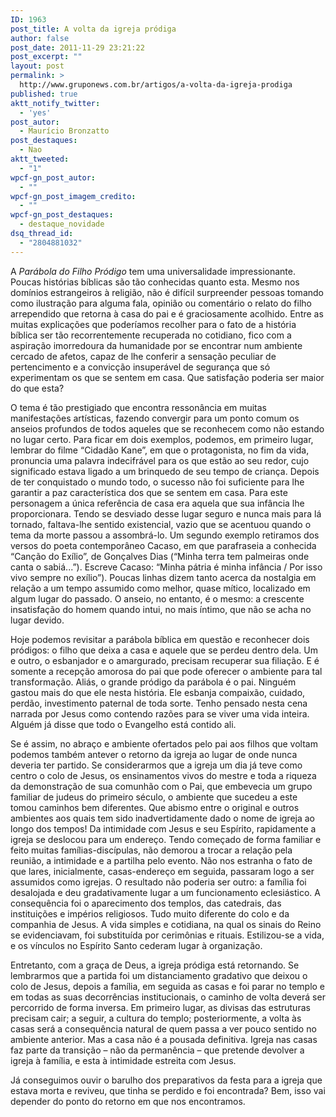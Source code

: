 ```yaml
---
ID: 1963
post_title: A volta da igreja pródiga
author: false
post_date: 2011-11-29 23:21:22
post_excerpt: ""
layout: post
permalink: >
  http://www.gruponews.com.br/artigos/a-volta-da-igreja-prodiga
published: true
aktt_notify_twitter:
  - 'yes'
post_autor:
  - Maurício Bronzatto
post_destaques:
  - Nao
aktt_tweeted:
  - "1"
wpcf-gn_post_autor:
  - ""
wpcf-gn_post_imagem_credito:
  - ""
wpcf-gn_post_destaques:
  - destaque_novidade
dsq_thread_id:
  - "2804881032"
---
```

A <em>Parábola do Filho Pródigo</em> tem uma universalidade impressionante. Poucas histórias bíblicas são tão conhecidas quanto esta. Mesmo nos domínios estrangeiros à religião, não é difícil surpreender pessoas tomando como ilustração para alguma fala, opinião ou comentário o relato do filho arrependido que retorna à casa do pai e é graciosamente acolhido. Entre as muitas explicações que poderíamos recolher para o fato de a história bíblica ser tão recorrentemente recuperada no cotidiano, fico com a aspiração imorredoura da humanidade por se encontrar num ambiente cercado de afetos, capaz de lhe conferir a sensação peculiar de pertencimento e a convicção insuperável de segurança que só experimentam os que se sentem em casa. Que satisfação poderia ser maior do que esta?

O tema é tão prestigiado que encontra ressonância em muitas manifestações artísticas, fazendo convergir para um ponto comum os anseios profundos de todos aqueles que se reconhecem como não estando no lugar certo. Para ficar em dois exemplos, podemos, em primeiro lugar, lembrar do filme “Cidadão Kane”, em que o protagonista, no fim da vida, pronuncia uma palavra indecifrável para os que estão ao seu redor, cujo significado estava ligado a um brinquedo de seu tempo de criança. Depois de ter conquistado o mundo todo, o sucesso não foi suficiente para lhe garantir a paz característica dos que se sentem em casa. Para este personagem a única referência de casa era aquela que sua infância lhe proporcionara. Tendo se desviado desse lugar seguro e nunca mais para lá tornado, faltava-lhe sentido existencial, vazio que se acentuou quando o tema da morte passou a assombrá-lo. Um segundo exemplo retiramos dos versos do poeta contemporâneo Cacaso, em que parafraseia a conhecida “Canção do Exílio”, de Gonçalves Dias (“Minha terra tem palmeiras onde canta o sabiá...”). Escreve Cacaso: “Minha pátria é minha infância / Por isso vivo sempre no exílio”). Poucas linhas dizem tanto acerca da nostalgia em relação a um tempo assumido como melhor, quase mítico, localizado em algum lugar do passado. O anseio, no entanto, é o mesmo: a crescente insatisfação do homem quando intui, no mais íntimo, que não se acha no lugar devido.

Hoje podemos revisitar a parábola bíblica em questão e reconhecer dois pródigos: o filho que deixa a casa e aquele que se perdeu dentro dela. Um e outro, o esbanjador e o amargurado, precisam recuperar sua filiação. E é somente a recepção amorosa do pai que pode oferecer o ambiente para tal transformação. Aliás, o grande pródigo da parábola é o pai. Ninguém gastou mais do que ele nesta história. Ele esbanja compaixão, cuidado, perdão, investimento paternal de toda sorte. Tenho pensado nesta cena narrada por Jesus como contendo razões para se viver uma vida inteira. Alguém já disse que todo o Evangelho está contido ali.

Se é assim, no abraço e ambiente ofertados pelo pai aos filhos que voltam podemos também antever o retorno da igreja ao lugar de onde nunca deveria ter partido. Se considerarmos que a igreja um dia já teve como centro o colo de Jesus, os ensinamentos vivos do mestre e toda a riqueza da demonstração de sua comunhão com o Pai, que embevecia um grupo familiar de judeus do primeiro século, o ambiente que sucedeu a este tomou caminhos bem diferentes. Que abismo entre o original e outros ambientes aos quais tem sido inadvertidamente dado o nome de igreja ao longo dos tempos! Da intimidade com Jesus e seu Espírito, rapidamente a igreja se deslocou para um endereço. Tendo começado de forma familiar e feito muitas famílias-discípulas, não demorou a trocar a relação pela reunião, a intimidade e a partilha pelo evento. Não nos estranha o fato de que lares, inicialmente, casas-endereço em seguida, passaram logo a ser assumidos como igrejas. O resultado não poderia ser outro: a família foi desalojada e deu gradativamente lugar a um funcionamento eclesiástico. A consequência foi o aparecimento dos templos, das catedrais, das instituições e impérios religiosos. Tudo muito diferente do colo e da companhia de Jesus. A vida simples e cotidiana, na qual os sinais do Reino se evidenciavam, foi substituída por cerimônias e rituais. Estilizou-se a vida, e os vínculos no Espírito Santo cederam lugar à organização.

Entretanto, com a graça de Deus, a igreja pródiga está retornando. Se lembrarmos que a partida foi um distanciamento gradativo que deixou o colo de Jesus, depois a família, em seguida as casas e foi parar no templo e em todas as suas decorrências institucionais, o caminho de volta deverá ser percorrido de forma inversa. Em primeiro lugar, as divisas das estruturas precisam cair; a seguir, a cultura do templo; posteriormente, a volta às casas será a consequência natural de quem passa a ver pouco sentido no ambiente anterior. Mas a casa não é a pousada definitiva. Igreja nas casas faz parte da transição – não da permanência – que pretende devolver a igreja à família, e esta à intimidade estreita com Jesus.

Já conseguimos ouvir o barulho dos preparativos da festa para a igreja que estava morta e reviveu, que tinha se perdido e foi encontrada? Bem, isso vai depender do ponto do retorno em que nos encontramos.